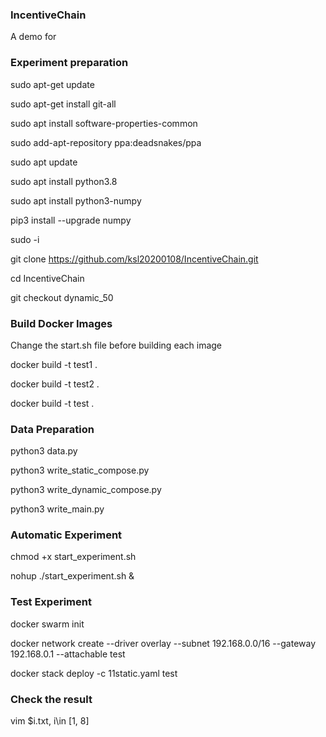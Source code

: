 ### IncentiveChain
A demo for

### Experiment preparation
sudo apt-get update

sudo apt-get install git-all

sudo apt install software-properties-common

sudo add-apt-repository ppa:deadsnakes/ppa

sudo apt update

sudo apt install python3.8

sudo apt install python3-numpy

pip3 install --upgrade numpy

sudo -i

git clone https://github.com/ksl20200108/IncentiveChain.git

cd IncentiveChain

git checkout dynamic_50

### Build Docker Images

Change the start.sh file before building each image

docker build -t test1 .

docker build -t test2 .

docker build -t test .

### Data Preparation

python3 data.py

python3 write_static_compose.py

python3 write_dynamic_compose.py

python3 write_main.py

### Automatic Experiment

chmod +x start_experiment.sh

nohup ./start_experiment.sh &

### Test Experiment

docker swarm init

docker network create --driver overlay --subnet 192.168.0.0/16 --gateway 192.168.0.1 --attachable test

docker stack deploy -c 11static.yaml test

### Check the result

vim $i.txt, i\in [1, 8]
